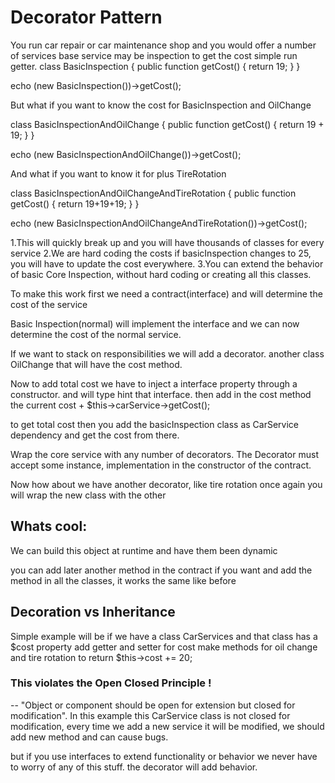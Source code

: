 # Decorator Pattern

You run car repair or car maintenance shop and you would offer a number of services base service may be inspection
to get the cost simple run getter.
class BasicInspection
{
    public function getCost()
    {
        return 19;
    }
}

echo (new BasicInspection())->getCost();

But what if you want to know the cost for BasicInspection
and OilChange

class BasicInspectionAndOilChange
{
    public function getCost()
    {
        return 19 + 19;
    }
}

echo (new BasicInspectionAndOilChange())->getCost();

And what if you want to know it for plus TireRotation

class BasicInspectionAndOilChangeAndTireRotation
{
    public function getCost()
    {
        return 19+19+19;
    }
}

echo (new BasicInspectionAndOilChangeAndTireRotation())->getCost();

1.This will quickly break up and you will have thousands of classes for every service
2.We are hard coding the costs if basicInspection changes to 25, you will have to update
the cost everywhere.
3.You can extend the behavior of basic Core Inspection, without hard coding or creating all this classes.

To make this work first we need a contract(interface) and will determine the cost of the service

Basic Inspection(normal) will implement the interface
and we can now determine the cost of the normal service.

If we want to stack on responsibilities we will add a decorator.
another class OilChange that will have the cost method.

Now to add total cost we have to inject a interface property through a constructor.
and will type hint that interface.
 then add in the cost method the current cost +
$this->carService->getCost();

to get total cost then you add the basicInspection class as CarService dependency
and get the cost from there.

Wrap the core service with any number of decorators.
The Decorator must accept some instance, implementation in the constructor of the contract.

Now how about we have another decorator, like tire rotation
once again you will wrap the new class with the other

## Whats cool:
We can build this object at runtime and have them been dynamic

you can add later another method in the contract if you want and add the method
in all the classes, it works the same like before

## Decoration vs Inheritance

Simple example will be if we have a class CarServices and
that class has a $cost property
add getter and setter for cost
make methods for oil change and tire rotation to return $this->cost += 20;

### This violates the Open Closed Principle !
-- "Object or component should be open for extension but closed for modification".
In this example this CarService class is not closed for modification,
every time we add a new service it will be modified, we should add new method and can cause bugs.

but if you use interfaces to extend functionality or behavior we never have to worry of any of this stuff.
the decorator will add behavior.